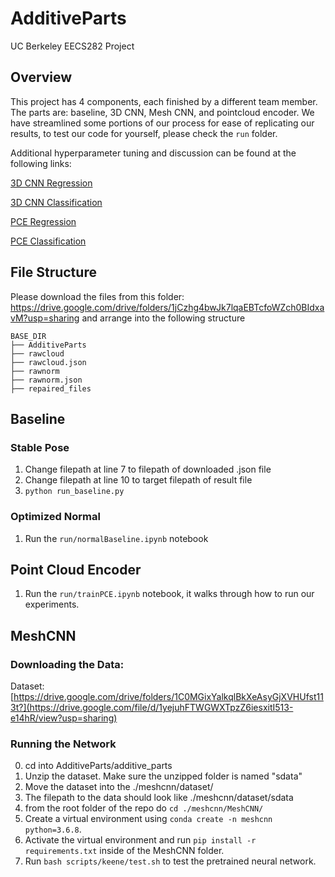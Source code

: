 # AdditiveParts
UC Berkeley EECS282 Project

## Overview
This project has 4 components, each finished by a different team member. The parts are: baseline, 3D CNN, Mesh CNN, and pointcloud encoder. We have streamlined some portions of our process for ease of replicating our results, to test our code for yourself, please check the `run` folder.

Additional hyperparameter tuning and discussion can be found at the following links:

[3D CNN Regression](https://wandb.ai/additive-parts/3D_CNN_printability/reports/Predicing-Unprintability-Score-UPS-via-3D-CNN--Vmlldzo0MjY2ODY4?accessToken=xlrsa7kmgp7hhpob8sqlvgtjpe13jsuxe4syprjj569eh0dik3se9ofbdc4p4j2v)

[3D CNN Classification](https://api.wandb.ai/links/additive-parts/h40r0jxf)

[PCE Regression](https://wandb.ai/additive-parts/synced-parts/reports/Point-Cloud-Encoder-Regression---Vmlldzo0MjY0NDM2?accessToken=xp6jexcql35n2jwbbti9fgutwf1opr130xj5nwka3135wgjhwsb3tbz3362votuq)

[PCE Classification](https://wandb.ai/additive-parts/synced-parts/reports/Point-Cloud-Encoder-Classification---Vmlldzo0MjY0MTY4?accessToken=krxx4xcdwttrzf1sz7fdefzc0w4rjf29uug0c52godobod1304w3rj5sh9tmmgun)

## File Structure
Please download the files from this folder: https://drive.google.com/drive/folders/1jCzhg4bwJk7lqaEBTcfoWZch0BIdxavM?usp=sharing and arrange into the following structure
```
BASE_DIR
├── AdditiveParts
├── rawcloud
├── rawcloud.json
├── rawnorm
├── rawnorm.json
├── repaired_files
```


## Baseline
### Stable Pose
1. Change filepath at line 7 to filepath of downloaded .json file
2. Change filepath at line 10 to target filepath of result file
3. ```python run_baseline.py```
### Optimized Normal
1. Run the `run/normalBaseline.ipynb` notebook

## Point Cloud Encoder
1. Run the `run/trainPCE.ipynb` notebook, it walks through how to run our experiments.


## MeshCNN
### Downloading the Data:
Dataset: [https://drive.google.com/drive/folders/1C0MGixYalkqlBkXeAsyGjXVHUfst113t?](https://drive.google.com/file/d/1yejuhFTWGWXTpzZ6iesxitI513-e14hR/view?usp=sharing)
### Running the Network
0. cd into AdditiveParts/additive_parts
1. Unzip the dataset. Make sure the unzipped folder is named "sdata"
2. Move the dataset into the ./meshcnn/dataset/
3. The filepath to the data should look like ./meshcnn/dataset/sdata
4. from the root folder of the repo do `cd ./meshcnn/MeshCNN/`
5. Create a virtual environment using `conda create -n meshcnn python=3.6.8`.
6. Activate the virtual environment and run `pip install -r requirements.txt` inside of the MeshCNN folder.  
7. Run `bash scripts/keene/test.sh` to test the pretrained neural network.
